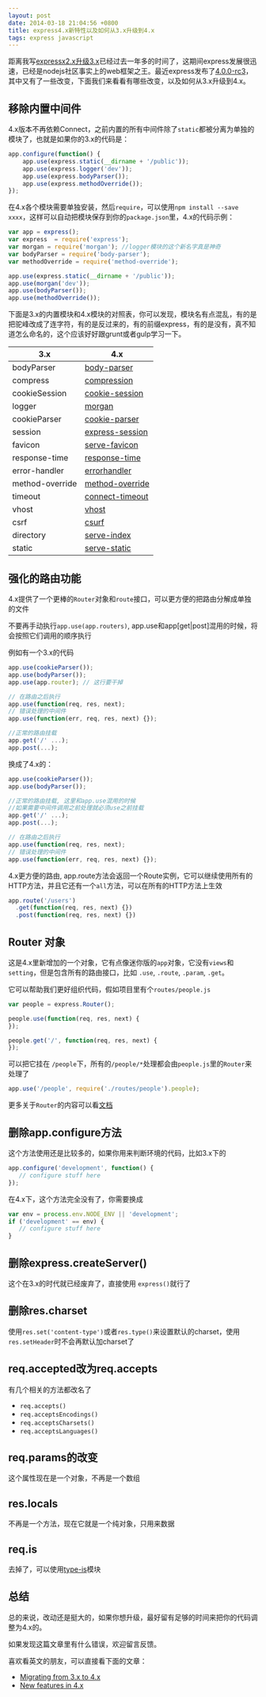 ```yaml
---
layout: post
date: 2014-03-18 21:04:56 +0800
title: express4.x新特性以及如何从3.x升级到4.x
tags: express javascript
---
```


距离我写[expressx2.x升级3.x](http://jser.me/2012/12/10/Express2.X%E8%BF%81%E7%A7%BB%E8%87%B33.X%E6%B3%A8%E6%84%8F%E4%BA%8B%E9%A1%B9.html)已经过去一年多的时间了，这期间express发展很迅速，已经是nodejs社区事实上的web框架之王。最近express发布了[4.0.0-rc3](https://github.com/visionmedia/express/blob/master/package.json#L4)，其中又有了一些改变，下面我们来看看有哪些改变，以及如何从3.x升级到4.x。

## 移除内置中间件
4.x版本不再依赖Connect，之前内置的所有中间件除了`static`都被分离为单独的模块了，也就是如果你的3.x的代码是：

```javascript
app.configure(function() {
    app.use(express.static(__dirname + '/public'));
    app.use(express.logger('dev'));
    app.use(express.bodyParser());
    app.use(express.methodOverride());
});
```

在4.x各个模块需要单独安装，然后`require`，可以使用`npm install --save xxxx`，这样可以自动把模块保存到你的`package.json`里，4.x的代码示例：

```javascript
var app = express();
var express  = require('express');
var morgan = require('morgan'); //logger模块的这个新名字真是神奇
var bodyParser = require('body-parser');
var methodOverride = require('method-override');

app.use(express.static(__dirname + '/public'));
app.use(morgan('dev'));
app.use(bodyParser());
app.use(methodOverride());
```

下面是3.x的内置模块和4.x模块的对照表，你可以发现，模块名有点混乱，有的是把驼峰改成了连字符，有的是反过来的，有的前缀express，有的是没有，真不知道怎么命名的，这个应该好好跟grunt或者gulp学习一下。

3.x             | 4.x
--------------- | -------------
bodyParser      | [body-parser](https://github.com/expressjs/body-parser)
compress        | [compression](https://github.com/expressjs/compression)
cookieSession   | [cookie-session](https://github.com/expressjs/cookie-session)
logger          | [morgan](https://github.com/expressjs/morgan)
cookieParser    | [cookie-parser](https://github.com/expressjs/cookie-parser)
session         | [express-session](https://github.com/expressjs/express-session)
favicon         | [serve-favicon](https://github.com/expressjs/favicon)
response-time   | [response-time](https://github.com/expressjs/response-time)
error-handler   | [errorhandler](https://github.com/expressjs/errorhandler)
method-override | [method-override](https://github.com/expressjs/method-override)
timeout         | [connect-timeout](https://github.com/expressjs/connect-timeout)
vhost           | [vhost](https://github.com/expressjs/vhost)
csrf            | [csurf](https://github.com/expressjs/csurf)
directory       | [serve-index](https://github.com/expressjs/serve-index)
static          | [serve-static](https://github.com/expressjs/serve-static)


## 强化的路由功能
4.x提供了一个更棒的`Router`对象和`route`接口，可以更方便的把路由分解成单独的文件

不要再手动执行`app.use(app.routers)`, app.use和app[get|post]混用的时候，将会按照它们调用的顺序执行

例如有一个3.x的代码

```javascript
app.use(cookieParser());
app.use(bodyParser());
app.use(app.router); // 这行要干掉

// 在路由之后执行
app.use(function(req, res, next);
// 错误处理的中间件
app.use(function(err, req, res, next) {});

//正常的路由挂载
app.get('/' ...);
app.post(...);
```

换成了4.x的：

```javascript
app.use(cookieParser());
app.use(bodyParser());

//正常的路由挂载, 这里和app.use混用的时候
//如果需要中间件调用之前处理就必须use之前挂载
app.get('/' ...);
app.post(...);

// 在路由之后执行
app.use(function(req, res, next);
// 错误处理的中间件
app.use(function(err, req, res, next) {});

```


4.x更方便的路由, app.route方法会返回一个Route实例，它可以继续使用所有的HTTP方法，并且它还有一个`all`方法，可以在所有的HTTP方法上生效

```javascript
app.route('/users')
  .get(function(req, res, next) {})
  .post(function(req, res, next) {})
```

## Router 对象

这是4.x里新增加的一个对象，它有点像迷你版的`app`对象，它没有`views`和`setting`，但是包含所有的路由接口，比如
`.use`, `.route`, `.param`, `.get`。

它可以帮助我们更好组织代码，假如项目里有个`routes/people.js`

```javascript
var people = express.Router();

people.use(function(req, res, next) {
});

people.get('/', function(req, res, next) {
});
```

可以把它挂在 `/people`下，所有的`/people/*`处理都会由`people.js`里的`Router`来处理了

```javascript
app.use('/people', require('./routes/people').people);
```
更多关于`Router`的内容可以看[文档](http://expressjs.jser.us/4x_zh-cn/api.html#router)


## 删除app.configure方法

这个方法使用还是比较多的，如果你用来判断环境的代码，比如3.x下的

```javascript
app.configure('development', function() {
   // configure stuff here
});
```

在4.x下，这个方法完全没有了，你需要换成

```javascript
var env = process.env.NODE_ENV || 'development';
if ('development' == env) {
   // configure stuff here
}
```

## 删除express.createServer()

这个在3.x的时代就已经废弃了，直接使用 `express()`就行了

## 删除res.charset 

使用`res.set('content-type')`或者`res.type()`来设置默认的charset，使用`res.setHeader`时不会再默认加charset了

## req.accepted改为req.accepts 

有几个相关的方法都改名了

* `req.accepts()`
* `req.acceptsEncodings()`
* `req.acceptsCharsets()`
* `req.acceptsLanguages()`  

## req.params的改变

这个属性现在是一个对象，不再是一个数组

## res.locals

不再是一个方法，现在它就是一个纯对象，只用来数据

## req.is 

去掉了，可以使用[type-is](https://github.com/expressjs/type-is)模块

## 总结
总的来说，改动还是挺大的，如果你想升级，最好留有足够的时间来把你的代码调整为4.x的。

如果发现这篇文章里有什么错误，欢迎留言反馈。

喜欢看英文的朋友，可以直接看下面的文章：

* [Migrating from 3.x to 4.x](https://github.com/visionmedia/express/wiki/Migrating-from-3.x-to-4.x) 
* [New features in 4.x](https://github.com/visionmedia/express/wiki/New-features-in-4.x)

